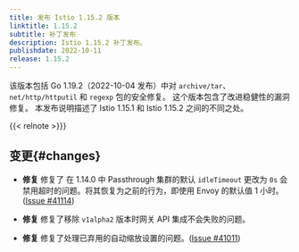 ```yaml
---
title: 发布 Istio 1.15.2 版本
linktitle: 1.15.2
subtitle: 补丁发布
description: Istio 1.15.2 补丁发布。
publishdate: 2022-10-11
release: 1.15.2
---
```


该版本包括 Go 1.19.2（2022-10-04 发布）中对 `archive/tar`、`net/http/httputil` 和 `regexp` 包的安全修复。
这个版本包含了改进稳健性的漏洞修复。
本发布说明描述了 Istio 1.15.1 和 Istio 1.15.2 之间的不同之处。

{{< relnote >}}}

## 变更{#changes}

-  **修复** 修复了 在 1.14.0 中 Passthrough 集群的默认 `idleTimeout` 更改为 `0s` 会禁用超时的问题。将其恢复为之前的行为，即使用 Envoy 的默认值 1 小时。([Issue #41114](https://github.com/istio/istio/issues/41114))

-  **修复** 修复了移除 `v1alpha2` 版本时网关 API 集成不会失败的问题。

-  **修复** 修复了处理已弃用的自动缩放设置的问题。([Issue #41011](https://github.com/istio/istio/issues/41011))